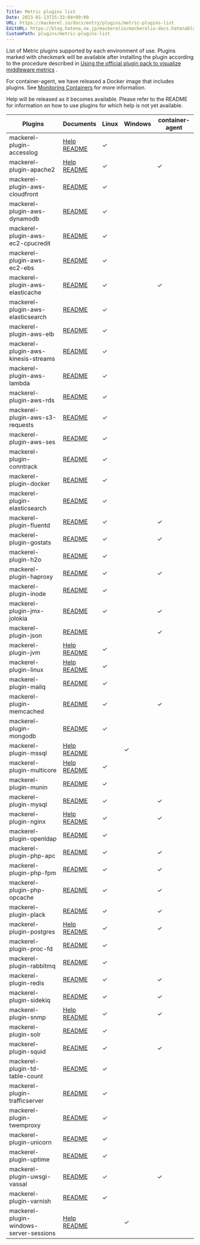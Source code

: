 ```yaml
---
Title: Metric plugins list
Date: 2023-01-13T15:33:04+09:00
URL: https://mackerel.io/docs/entry/plugins/metric-plugins-list
EditURL: https://blog.hatena.ne.jp/mackerelio/mackerelio-docs.hatenablog.mackerel.io/atom/entry/4207112889953808016
CustomPath: plugins/metric-plugins-list
---
```


List of Metric plugins supported by each environment of use. Plugins marked with checkmark will be available after installing the plugin according to the procedure described in [Using the official plugin pack to visualize middleware metrics](https://mackerel.io/docs/entry/howto/mackerel-agent-plugins) .

For container-agent, we have released a Docker image that includes plugins. See [Monitoring Containers](https://mackerel.io/docs/entry/howto/container-agent) for more information. 

Help will be released as it becomes available. Please refer to the README for information on how to use plugins for which help is not yet available.

| Plugins                                   | Documents                                                                                                                                                                                                        | Linux | Windows | container-agent |
| --------------------------------------- | ------------------------------------------------------------------------------------------------------------------------------------------------------------------------------------------------------------- | ----- | ------- | --------------- |
| mackerel-plugin-accesslog               | [Help](https://mackerel.io/docs/entry/plugins/mackerel-plugin-accesslog)<br>[README](https://github.com/mackerelio/mackerel-agent-plugins/tree/master/mackerel-plugin-accesslog)                             | ✓     |         |                 |
| mackerel-plugin-apache2                 | [Help](https://mackerel.io/docs/entry/plugins/mackerel-plugin-apache2)<br>[README](https://github.com/mackerelio/mackerel-agent-plugins/tree/master/mackerel-plugin-apache2)                                 | ✓     |         | ✓               |
| mackerel-plugin-aws-cloudfront          | [README](https://github.com/mackerelio/mackerel-agent-plugins/tree/master/mackerel-plugin-aws-cloudfront)                                                                                               | ✓     |         |                 |
| mackerel-plugin-aws-dynamodb            | [README](https://github.com/mackerelio/mackerel-agent-plugins/tree/master/mackerel-plugin-aws-dynamodb)                                                                                                 | ✓     |         |                 |
| mackerel-plugin-aws-ec2-cpucredit       | [README](https://github.com/mackerelio/mackerel-agent-plugins/tree/master/mackerel-plugin-aws-ec2-cpucredit)                                                                                            | ✓     |         |                 |
| mackerel-plugin-aws-ec2-ebs             | [README](https://github.com/mackerelio/mackerel-agent-plugins/tree/master/mackerel-plugin-aws-ec2-ebs)                                                                                                  | ✓     |         |                 |
| mackerel-plugin-aws-elasticache         | [README](https://github.com/mackerelio/mackerel-agent-plugins/tree/master/mackerel-plugin-aws-elasticache)                                                                                              | ✓     |         | ✓               |
| mackerel-plugin-aws-elasticsearch       | [README](https://github.com/mackerelio/mackerel-agent-plugins/tree/master/mackerel-plugin-aws-elasticsearch)                                                                                            | ✓     |         |                 |
| mackerel-plugin-aws-elb                 | [README](https://github.com/mackerelio/mackerel-agent-plugins/tree/master/mackerel-plugin-aws-elb)                                                                                                      | ✓     |         |                 |
| mackerel-plugin-aws-kinesis-streams     | [README](https://github.com/mackerelio/mackerel-agent-plugins/tree/master/mackerel-plugin-aws-kinesis-streams)                                                                                          | ✓     |         |                 |
| mackerel-plugin-aws-lambda              | [README](https://github.com/mackerelio/mackerel-agent-plugins/tree/master/mackerel-plugin-aws-lambda)                                                                                                   | ✓     |         |                 |
| mackerel-plugin-aws-rds                 | [README](https://github.com/mackerelio/mackerel-agent-plugins/tree/master/mackerel-plugin-aws-rds)                                                                                                      | ✓     |         |                 |
| mackerel-plugin-aws-s3-requests         | [README](https://github.com/mackerelio/mackerel-agent-plugins/tree/master/mackerel-plugin-aws-s3-requests)                                                                                              | ✓     |         |                 |
| mackerel-plugin-aws-ses                 | [README](https://github.com/mackerelio/mackerel-agent-plugins/tree/master/mackerel-plugin-aws-ses)                                                                                                      | ✓     |         |                 |
| mackerel-plugin-conntrack               | [README](https://github.com/mackerelio/mackerel-agent-plugins/tree/master/mackerel-plugin-conntrack)                                                                                                    | ✓     |         |                 |
| mackerel-plugin-docker                  | [README](https://github.com/mackerelio/mackerel-agent-plugins/tree/master/mackerel-plugin-docker)                                                                                                       | ✓     |         |                 |
| mackerel-plugin-elasticsearch           | [README](https://github.com/mackerelio/mackerel-agent-plugins/tree/master/mackerel-plugin-elasticsearch)                                                                                                | ✓     |         |                 |
| mackerel-plugin-fluentd                 | [README](https://github.com/mackerelio/mackerel-agent-plugins/tree/master/mackerel-plugin-fluentd)                                                                                                      | ✓     |         | ✓               |
| mackerel-plugin-gostats                 | [README](https://github.com/mackerelio/mackerel-agent-plugins/tree/master/mackerel-plugin-gostats)                                                                                                      | ✓     |         | ✓               |
| mackerel-plugin-h2o                     | [README](https://github.com/mackerelio/mackerel-agent-plugins/tree/master/mackerel-plugin-h2o)                                                                                                          | ✓     |         |                 |
| mackerel-plugin-haproxy                 | [README](https://github.com/mackerelio/mackerel-agent-plugins/tree/master/mackerel-plugin-haproxy)                                                                                                      | ✓     |         | ✓               |
| mackerel-plugin-inode                   | [README](https://github.com/mackerelio/mackerel-agent-plugins/tree/master/mackerel-plugin-inode)                                                                                                        | ✓     |         |                 |
| mackerel-plugin-jmx-jolokia             | [README](https://github.com/mackerelio/mackerel-agent-plugins/tree/master/mackerel-plugin-jmx-jolokia)                                                                                                  | ✓     |         | ✓               |
| mackerel-plugin-json                    | [README](https://github.com/mackerelio/mackerel-plugin-json)                                                                                                                                            |       |         | ✓                |
| mackerel-plugin-jvm                     | [Help](https://mackerel.io/docs/entry/plugins/mackerel-plugin-jvm)<br>[README](https://github.com/mackerelio/mackerel-agent-plugins/tree/master/mackerel-plugin-jvm)                                         | ✓     |         |                 |
| mackerel-plugin-linux                   | [Help](https://mackerel.io/docs/entry/plugins/mackerel-plugin-linux)<br>[README](https://github.com/mackerelio/mackerel-agent-plugins/tree/master/mackerel-plugin-linux)                                     | ✓     |         |                 |
| mackerel-plugin-mailq                   | [README](https://github.com/mackerelio/mackerel-agent-plugins/tree/master/mackerel-plugin-mailq)                                                                                                        | ✓     |         |                 |
| mackerel-plugin-memcached               | [README](https://github.com/mackerelio/mackerel-agent-plugins/tree/master/mackerel-plugin-memcached)                                                                                                    | ✓     |         | ✓               |
| mackerel-plugin-mongodb                 | [README](https://github.com/mackerelio/mackerel-plugin-mongodb)                                                                                                      | ✓     |         |                 |
| mackerel-plugin-mssql                   | [Help](https://mackerel.io/docs/entry/plugins/mackerel-plugin-mssql)<br>[README](https://github.com/mackerelio/mackerel-agent-plugins/tree/master/mackerel-plugin-mssql)                                     |       | ✓       |                 |
| mackerel-plugin-multicore               | [Help](https://mackerel.io/docs/entry/plugins/mackerel-plugin-multicore)<br>[README](https://github.com/mackerelio/mackerel-agent-plugins/tree/master/mackerel-plugin-multicore)                             | ✓     |         |                 |
| mackerel-plugin-munin                   | [README](https://github.com/mackerelio/mackerel-agent-plugins/tree/master/mackerel-plugin-munin)                                                                                                        | ✓     |         |                 |
| mackerel-plugin-mysql                   | [README](https://github.com/mackerelio/mackerel-plugin-mysql)                                                                                                        | ✓     |         | ✓               |
| mackerel-plugin-nginx                   | [Help](https://mackerel.io/docs/entry/plugins/mackerel-plugin-nginx)<br>[README](https://github.com/mackerelio/mackerel-agent-plugins/tree/master/mackerel-plugin-nginx)                               | ✓     |         | ✓               |
| mackerel-plugin-openldap                | [README](https://github.com/mackerelio/mackerel-agent-plugins/tree/master/mackerel-plugin-openldap)                                                                                                     | ✓     |         |                 |
| mackerel-plugin-php-apc                 | [README](https://github.com/mackerelio/mackerel-agent-plugins/tree/master/mackerel-plugin-php-apc)                                                                                                      | ✓     |         | ✓               |
| mackerel-plugin-php-fpm                 | [README](https://github.com/mackerelio/mackerel-agent-plugins/tree/master/mackerel-plugin-php-fpm)                                                                                                      | ✓     |         | ✓               |
| mackerel-plugin-php-opcache             | [README](https://github.com/mackerelio/mackerel-agent-plugins/tree/master/mackerel-plugin-php-opcache)                                                                                                  | ✓     |         | ✓               |
| mackerel-plugin-plack                   | [README](https://github.com/mackerelio/mackerel-agent-plugins/tree/master/mackerel-plugin-plack)                                                                                                        | ✓     |         | ✓               |
| mackerel-plugin-postgres                | [Help](https://mackerel.io/docs/entry/plugins/mackerel-plugin-postgres)<br>[README](https://github.com/mackerelio/mackerel-agent-plugins/tree/master/mackerel-plugin-postgres)                                                                                                     | ✓     |         | ✓               |
| mackerel-plugin-proc-fd                 | [README](https://github.com/mackerelio/mackerel-agent-plugins/tree/master/mackerel-plugin-proc-fd)                                                                                                      | ✓     |         |                 |
| mackerel-plugin-rabbitmq                | [README](https://github.com/mackerelio/mackerel-agent-plugins/tree/master/mackerel-plugin-rabbitmq)                                                                                                     | ✓     |         |                 |
| mackerel-plugin-redis                   | [README](https://github.com/mackerelio/mackerel-agent-plugins/tree/master/mackerel-plugin-redis)                                                                                                        | ✓     |         | ✓               |
| mackerel-plugin-sidekiq                 | [README](https://github.com/mackerelio/mackerel-agent-plugins/tree/master/mackerel-plugin-sidekiq)                                                                                                      | ✓     |         | ✓               |
| mackerel-plugin-snmp                    | [Help](https://mackerel.io/docs/entry/plugins/mackerel-plugin-snmp)<br>[README]()                                                                                                                            | ✓     |         | ✓               |
| mackerel-plugin-solr                    | [README](https://github.com/mackerelio/mackerel-agent-plugins/tree/master/mackerel-plugin-solr)                                                                                                         | ✓     |         |                 |
| mackerel-plugin-squid                   | [README](https://github.com/mackerelio/mackerel-agent-plugins/tree/master/mackerel-plugin-squid)                                                                                                        | ✓     |         | ✓               |
| mackerel-plugin-td-table-count          | [README](https://github.com/mackerelio/mackerel-agent-plugins/tree/master/mackerel-plugin-td-table-count)                                                                                               | ✓     |         |                 |
| mackerel-plugin-trafficserver           | [README](https://github.com/mackerelio/mackerel-agent-plugins/tree/master/mackerel-plugin-trafficserver)                                                                                                | ✓     |         |                 |
| mackerel-plugin-twemproxy               | [README](https://github.com/mackerelio/mackerel-agent-plugins/tree/master/mackerel-plugin-twemproxy)                                                                                                    | ✓     |         |                 |
| mackerel-plugin-unicorn                 | [README](https://github.com/mackerelio/mackerel-agent-plugins/tree/master/mackerel-plugin-unicorn)                                                                                                      | ✓     |         |                 |
| mackerel-plugin-uptime                  | [README](https://github.com/mackerelio/mackerel-agent-plugins/tree/master/mackerel-plugin-uptime)                                                                                                       | ✓     |         |                 |
| mackerel-plugin-uwsgi-vassal            | [README](https://github.com/mackerelio/mackerel-agent-plugins/tree/master/mackerel-plugin-uwsgi-vassal)                                                                                                 | ✓     |         | ✓               |
| mackerel-plugin-varnish                 | [README](https://github.com/mackerelio/mackerel-agent-plugins/tree/master/mackerel-plugin-varnish)                                                                                                      | ✓     |         |                 |
| mackerel-plugin-windows-server-sessions | [Help](https://mackerel.io/docs/entry/plugins/mackerel-plugin-windows-server-sessions)<br>[README](https://github.com/mackerelio/mackerel-agent-plugins/tree/master/mackerel-plugin-windows-server-sessions) |       | ✓       |                 |
